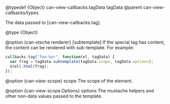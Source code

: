 @typedef {Object} can-view-callbacks.tagData tagData
@parent can-view-callbacks/types

The data passed to [can-view-callbacks.tag].

@type {Object}

  @option {can-stache.renderer} [subtemplate] If the special tag has content,
  the content can be rendered with sub-template.  For example:

  ```js
  callbacks.tag("foo-bar", function(el, tagData) {
    var frag = tagData.subtemplate(tagData.scope, tagData.options);
    $(el).html(frag);
  });
  ```

  @option {can-view-scope} scope The scope of the element.  

  @option {can-view-scope.Options} options The mustache helpers and other non-data values passed to the template.
